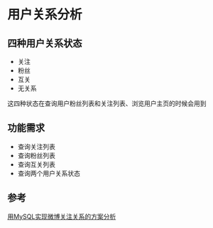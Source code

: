 # 用户关系分析
## 四种用户关系状态
- 关注
- 粉丝
- 互关
- 无关系

这四种状态在查询用户粉丝列表和关注列表、浏览用户主页的时候会用到
## 功能需求
- 查询关注列表
- 查询粉丝列表
- 查询互关列表
- 查询两个用户关系状态

## 参考
[用MySQL实现微博关注关系的方案分析](https://my.oschina.net/yonghan/blog/475588)
<!--stackedit_data:
eyJoaXN0b3J5IjpbLTIwNzU3OTc2NTMsLTE0MjEyNjE0ODNdfQ
==
-->